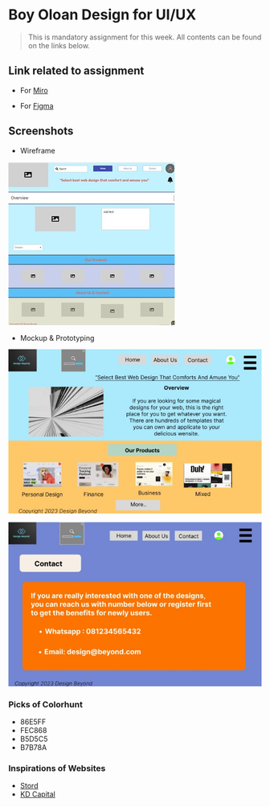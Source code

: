 # Boy Oloan Design for UI/UX

> This is mandatory assignment for this week. All contents can be found on the links below.

## Link related to assignment

- For [Miro](https://miro.com/welcomeonboard/R05lUE1td1lYZFk5V29uM2U0Q3NUYUhNZGRKam5WMTVDUXpOWE5sdWtxZkJpejZ1bm1OZUdKSXlqN0hMZEtJdXwzNDU4NzY0NTQ0MTU0MTg2NjM2fDI=?share_link_id=893159727344)

- For [Figma](https://www.figma.com/file/0X51YeWC2NtpSIw9DmBws5/Website-Design?node-id=0%3A1&t=NlfVC3aPLbz6QOZX-1)

## Screenshots

- Wireframe

![Screenshot 1](assets/screenshot-1.jpg)

- Mockup & Prototyping

![Screenshot Prototype](assets/screenshot-2.jpg)

![Screenshot Mockup](assets/screenshot-4.jpg)

### Picks of Colorhunt

- 86E5FF
- FEC868
- B5D5C5
- B7B78A

### Inspirations of Websites

- [Stord](https://www.stord.com/)
- [KD Capital](https://kdcap.com/)
